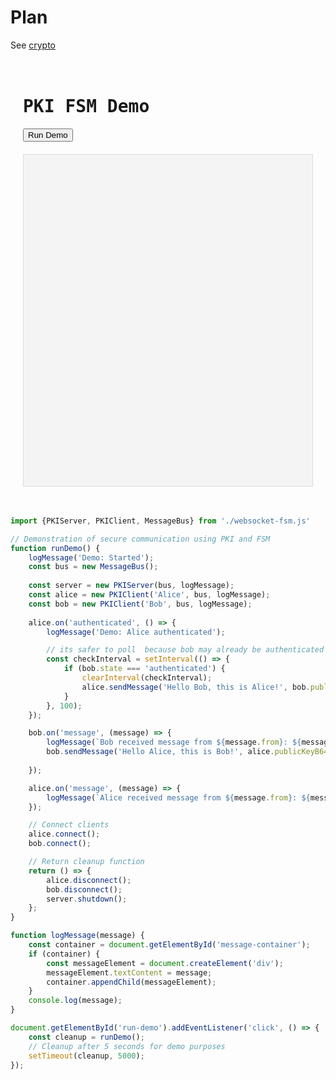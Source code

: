 
# Plan

See [crypto](../crypto.md)

<div style="max-width: 800px; margin: 0 auto; padding: 20px; font-family: monospace; ">
  <h1>PKI FSM Demo</h1>
  <button id="run-demo">Run Demo</button>
  <pre id="message-container" style="background: #f4f4f4; color: #1a3b5d; padding: 15px; margin-top: 20px; height: 500px; overflow: auto; border: 1px solid #ddd;"></pre>
</div>


```js
import {PKIServer, PKIClient, MessageBus} from './websocket-fsm.js'

// Demonstration of secure communication using PKI and FSM
function runDemo() {
    logMessage('Demo: Started');
    const bus = new MessageBus();
    
    const server = new PKIServer(bus, logMessage);
    const alice = new PKIClient('Alice', bus, logMessage);
    const bob = new PKIClient('Bob', bus, logMessage);
    
    alice.on('authenticated', () => {
        logMessage('Demo: Alice authenticated');

        // its safer to poll  because bob may already be authenticated
        const checkInterval = setInterval(() => {
            if (bob.state === 'authenticated') {
                clearInterval(checkInterval);
                alice.sendMessage('Hello Bob, this is Alice!', bob.publicKeyB64);
            }
        }, 100);
    });

    bob.on('message', (message) => {
        logMessage(`Bob received message from ${message.from}: ${message.content}`);
        bob.sendMessage('Hello Alice, this is Bob!', alice.publicKeyB64);
        
    });

    alice.on('message', (message) => {
        logMessage(`Alice received message from ${message.from}: ${message.content}`);
    });

    // Connect clients
    alice.connect();
    bob.connect();

    // Return cleanup function
    return () => {
        alice.disconnect();
        bob.disconnect();
        server.shutdown();
    };
}

function logMessage(message) {
    const container = document.getElementById('message-container');
    if (container) {
        const messageElement = document.createElement('div');
        messageElement.textContent = message;
        container.appendChild(messageElement);
    }
    console.log(message);
}

document.getElementById('run-demo').addEventListener('click', () => {
    const cleanup = runDemo();
    // Cleanup after 5 seconds for demo purposes
    setTimeout(cleanup, 5000);
});
```
